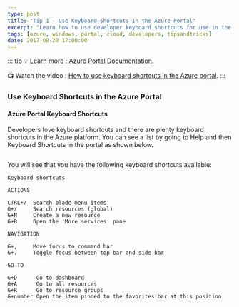 ```yaml
---
type: post
title: "Tip 1 - Use Keyboard Shortcuts in the Azure Portal"
excerpt: "Learn how to use developer keyboard shortcuts for use in the Azure Portal"
tags: [azure, windows, portal, cloud, developers, tipsandtricks]
date: 2017-08-20 17:00:00
---
```


::: tip
:bulb: Learn more : [Azure Portal Documentation](https://docs.microsoft.com/azure/azure-portal?WT.mc_id=docs-azuredevtips-azureappsdev). 

:tv: Watch the video : [How to use keyboard shortcuts in the Azure portal](https://www.youtube.com/watch?v=A0uXwdLDzf4&list=PLLasX02E8BPCNCK8Thcxu-Y-XcBUbhFWC&index=1?WT.mc_id=youtube-azuredevtips-azureappsdev).
:::

### Use Keyboard Shortcuts in the Azure Portal

#### Azure Portal Keyboard Shortcuts

Developers love keyboard shortcuts and there are plenty keyboard shortcuts in the Azure platform. You can see a list by going to Help and then Keyboard Shortcuts in the portal as shown below. 

<img :src="$withBase('/files/azuretip1.gif')">

You will see that you have the following keyboard shortcuts available: 

	Keyboard shortcuts
	
	ACTIONS
	
	CTRL+/	Search blade menu items
	G+/  	Search resources (global)
	G+N 	Create a new resource
	G+B 	Open the 'More services' pane
	
	NAVIGATION
	
	G+, 	Move focus to command bar
	G+.		Toggle focus between top bar and side bar
	
	GO TO
	
	G+D 	 Go to dashboard
	G+A 	 Go to all resources
	G+R 	 Go to resource groups
	G+number Open the item pinned to the favorites bar at this position

